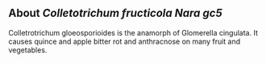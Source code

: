 **About *Colletotrichum fructicola Nara gc5***
-------------------------
Colletrotrichum gloeosporioides is the anamorph of Glomerella cingulata. It causes quince and apple bitter rot and anthracnose on many fruit and 
vegetables.
